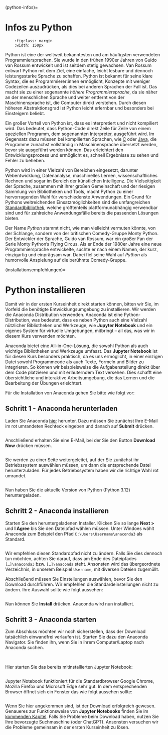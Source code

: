 (python-infos)= 
# Infos zu Python

```{figure} ../img/python-logo.png
    :figclass: margin
    :width: 150px   
```

Python ist eine der weltweit bekanntesten und am häufigsten verwendeten Programmiersprachen. Sie wurde in den frühen 1990er Jahren von Guido van Rossum entwickelt und ist seitdem stetig gewachsen. Van Rossum entwarf Python mit dem Ziel, eine einfache, leicht lesbare und dennoch leistungsstarke Sprache zu schaffen. Python ist bekannt für seine klare Syntax, die es Programmierer:innen ermöglicht, Konzepte mit weniger Codezeilen auszudrücken, als dies bei anderen Sprachen der Fall ist. Das macht sie zu einer sogenannte *höhere Programmiersprache*, da sie näher an der menschlichen Sprache und weiter entfernt von der Maschinensprache ist, die Computer direkt verstehen. Durch diesen höheren Abstraktionsgrad ist Python leicht erlernbar und besonders bei Einsteigern beliebt.

Ein großer Vorteil von Python ist, dass es interpretiert und nicht kompiliert wird. Das bedeutet, dass Python-Code direkt Zeile für Zeile von einem speziellen Programm, dem sogenannten Interpreter, ausgeführt wird. Im Gegensatz dazu müssen bei kompilierten Sprachen, wie [C](https://de.wikipedia.org/wiki/C_(Programmiersprache)) oder [Java](https://de.wikipedia.org/wiki/Java_(Programmiersprache)), die Programme zunächst vollständig in Maschinensprache übersetzt werden, bevor sie ausgeführt werden können. Das erleichtert den Entwicklungsprozess und ermöglicht es, schnell Ergebnisse zu sehen und Fehler zu beheben.

Python wird in einer Vielzahl von Bereichen eingesetzt, darunter Webentwicklung, Datenanalyse, maschinelles Lernen, wissenschaftliches Rechnen und sogar im Bereich der künstlichen Intelligenz. Die Vielseitigkeit der Sprache, zusammen mit ihrer großen Gemeinschaft und der riesigen Sammlung von Bibliotheken und Tools, macht Python zu einer hervorragenden Wahl für verschiedenste Anwendungen. Ein Grund für Pythons weitreichenden Einsatzmöglichkeiten sind die umfangreichen [Standardbibliothek](https://docs.python.org/3/library/), welche größtenteils plattformunabhängig verwendbar sind und für zahlreiche Anwendungsfälle bereits die passenden Lösungen bieten.

Der Name *Python* stammt nicht, wie man vielleicht vermuten könnte, von der Schlange, sondern von der britischen Comedy-Gruppe Monty Python. Der Entwickler der Sprache, Guido van Rossum, war ein großer Fan der Serie Monty Python’s Flying Circus. Als er Ende der 1980er Jahre eine neue Programmiersprache entwickelte, suchte er nach einem Namen, der kurz, einzigartig und einprägsam war. Dabei fiel seine Wahl auf *Python* als humorvolle Anspielung auf die berühmte Comedy-Gruppe.



(installationsempfehlungen)=
# Python installieren

Damit wir in der ersten Kurseinheit direkt starten können, bitten wir Sie, im Vorfeld die benötigte Entwicklungsumgebung zu installieren. Wir werden die Anaconda Distribution verwenden. Anaconda ist eine Python-Distribution, was bedeutet, dass es neben Python auch eine Vielzahl nützlicher Bibliotheken und Werkzeuge, wie **Jupyter Notebook** und ein eigenes System für virtuelle Umgebungen, mitbringt – all das, was wir in diesem Kurs verwenden möchten.

Anaconda bietet eine All-in-One-Lösung, die sowohl Python als auch wichtige Bibliotheken und Werkzeuge umfasst. Das **Jupyter Notebook** ist für diesen Kurs besonders praktisch, da es uns ermöglicht, in einer einzigen Datei sowohl Programmcode als auch Texte, Formeln und Bilder zu integrieren. So können wir beispielsweise die Aufgabenstellung direkt über dem Code platzieren und mit erläuterndem Text versehen. Dies schafft eine übersichtliche und interaktive Arbeitsumgebung, die das Lernen und die Bearbeitung der Übungen erleichtert.

Für die Installation von Anaconda gehen Sie bitte wie folgt vor:

## Schritt 1 - Anaconda herunterladen
Laden Sie Anaconda [hier](https://www.anaconda.com/download) herunter. Dazu müssen Sie zunächst Ihre E-Mail im rot umrandeten Rechteck eingeben und danach auf **Submit** drücken.
```{figure} ../img/anaconda/anaconda_installation_1.png
```

Anschließend erhalten Sie eine E-Mail, bei der Sie den Button **Download Now** drücken müssen.
```{figure} ../img/anaconda/anaconda_installation_2.png
```
Sie werden zu einer Seite weitergeleitet, auf der Sie zunächst ihr Betriebssystem auswählen müssen, um dann die entsprechende Datei herunterzuladen. Für jedes Betriebssystem haben wir die richtige Wahl rot umrandet. 
```{figure} ../img/anaconda/anaconda_installation_3.png
```
Nun haben Sie die aktuelle Version von Python (Python 3.12) heruntergeladen.

## Schritt 2 - Anaconda installieren
Starten Sie den heruntergeladenen Installer. Klicken Sie so lange **Next >** und **I Agree** bis Sie den Dateipfad wählen
müssen. Unter Windoes wählt Anaconda zum Beispiel den Pfad `C:\Users\Username\anaconda3` als Standard. 
```{figure} ../img/anaconda/anaconda_installation_4.png
```
Wir empfehlen diesen Standardpfad nicht zu ändern. Falls Sie dies dennoch tun möchten, achten Sie darauf, dass am Ende des Dateipfades `[…]\anaconda3` bzw.  `[…]\anaconda` steht. Ansonsten wird das übergeordnete Verzeichnis, in unserem Beispiel `Username`, mit diversen Dateien zugemüllt.


Abschließend müssen Sie Einstellungen auswählen, bevor Sie den Download durchführen. Wir empfehlen die Standardeinstellungen nicht zu ändern. Ihre Auswahl sollte wie folgt aussehen:
```{figure} ../img/anaconda/anaconda_installation_5.png
```
Nun können Sie **Install** drücken. Anaconda wird nun installiert.

## Schritt 3 - Anaconda starten
Zum Abschluss möchten wir noch sicherstellen, dass der Download tatsächlich einwandfrei verlaufen ist. Starten Sie dazu den Anaconda Navigator. Sie finden ihn, wenn Sie in ihrem Computer/Laptop nach Anaconda suchen.
```{figure} ../img/anaconda/anaconda_installation_6.png
```

\
Hier starten Sie das bereits mitinstallierten Jupyter Notebook:
```{figure} ../img/anaconda/anaconda_installation_7.png
```
Jupyter Notebook funktioniert für die Standardbrowser Google Chrome, Mozilla Firefox und Microsoft Edge sehr gut. In dem entsprechenden Browser öffnet sich ein Fenster das wie folgt aussehen sollte:
```{figure} ../img/anaconda/anaconda_installation_8.png
```
Wenn Sie hier angekommen sind, ist der Download erfolgreich gewesen. Genaueres zur Funktionsweise von **Jupyter Notebooks** finden Sie im [kommenden Kapitel](./funktionsweise_jupyter_notebook.md). Falls Sie Probleme beim Download haben, nutzen Sie Ihre bevorzugte Suchmaschine (oder ChatGPT). Ansonsten versuchen wir die Probleme gemeinsam in der ersten Kurseinheit zu lösen. 





